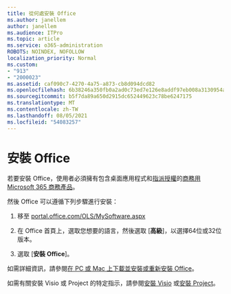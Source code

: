```yaml
---
title: 從何處安裝 Office
ms.author: janellem
author: janellem
ms.audience: ITPro
ms.topic: article
ms.service: o365-administration
ROBOTS: NOINDEX, NOFOLLOW
localization_priority: Normal
ms.custom:
- "913"
- "2000023"
ms.assetid: caf090c7-4270-4a75-a873-cb8d094dcd82
ms.openlocfilehash: 6b38246a350fb0a2ad0c73ed7e126e8addf97eb008a3130954a2c01ecc8f4eaf
ms.sourcegitcommit: b5f7da89a650d2915dc652449623c78be6247175
ms.translationtype: MT
ms.contentlocale: zh-TW
ms.lasthandoff: 08/05/2021
ms.locfileid: "54083257"
---
```

# <a name="install-office"></a>安裝 Office

若要安裝 Office，使用者必須擁有包含桌面應用程式和[指派授權](https://docs.microsoft.com/microsoft-365/admin/add-users/add-users)的[商務用 Microsoft 365 商務產品](https://support.office.com/article/f8ab5e25-bf3f-4a47-b264-174b1ee925fd?wt.mc_id=Alchemy_ClientDIA)。
  
然後 Office 可以遵循下列步驟進行安裝：
  
1. 移至 [portal.office.com/OLS/MySoftware.aspx](https://portal.office.com/OLS/MySoftware.aspx)

2. 在 Office 首頁上，選取您想要的語言，然後選取 [**高級**]，以選擇64位或32位版本。

3. 選取 [**安裝 Office**]。

如需詳細資訊，請參閱[在 PC 或 Mac 上下載並安裝或重新安裝 Office](https://support.office.com/article/4414eaaf-0478-48be-9c42-23adc4716658?wt.mc_id=Alchemy_ClientDIA)。
  
如需有關安裝 Visio 或 Project 的特定指示，請參閱[安裝 Visio](https://support.office.com/article/f98f21e3-aa02-4827-9167-ddab5b025710) 或[安裝 Project](https://support.office.com/article/7059249b-d9fe-4d61-ab96-5c5bf435f281)。
